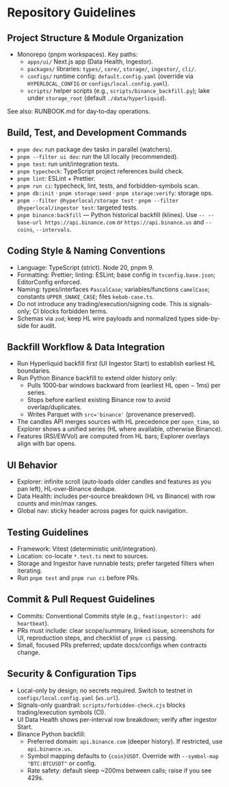 # Repository Guidelines

## Project Structure & Module Organization
- Monorepo (pnpm workspaces). Key paths:
  - `apps/ui/` Next.js app (Data Health, Ingestor).
  - `packages/` libraries: `types/`, `core/`, `storage/`, `ingestor/`, `cli/`.
  - `configs/` runtime config: `default.config.yaml` (override via `HYPERLOCAL_CONFIG` or `configs/local.config.yaml`).
  - `scripts/` helper scripts (e.g., `scripts/binance_backfill.py`); lake under `storage_root` (default `./data/hyperliquid`).

See also: RUNBOOK.md for day‑to‑day operations.

## Build, Test, and Development Commands
- `pnpm dev`: run package dev tasks in parallel (watchers).
- `pnpm --filter ui dev`: run the UI locally (recommended).
- `pnpm test`: run unit/integration tests.
- `pnpm typecheck`: TypeScript project references build check.
- `pnpm lint`: ESLint + Prettier.
- `pnpm run ci`: typecheck, lint, tests, and forbidden-symbols scan.
- `pnpm db:init` · `pnpm storage:seed` · `pnpm storage:verify`: storage ops.
- `pnpm --filter @hyperlocal/storage test` · `pnpm --filter @hyperlocal/ingestor test`: targeted tests.
- `pnpm binance:backfill` — Python historical backfill (klines). Use `-- --base-url https://api.binance.com` or `https://api.binance.us` and `--coins`, `--intervals`.

## Coding Style & Naming Conventions
- Language: TypeScript (strict). Node 20, pnpm 9.
- Formatting: Prettier; linting: ESLint; base config in `tsconfig.base.json`; EditorConfig enforced.
- Naming: types/interfaces `PascalCase`; variables/functions `camelCase`; constants `UPPER_SNAKE_CASE`; files `kebab-case.ts`.
- Do not introduce any trading/execution/signing code. This is signals-only; CI blocks forbidden terms.
- Schemas via `zod`; keep HL wire payloads and normalized types side-by-side for audit.

## Backfill Workflow & Data Integration
- Run Hyperliquid backfill first (UI Ingestor Start) to establish earliest HL boundaries.
- Run Python Binance backfill to extend older history only:
  - Pulls 1000‑bar windows backward from (earliest HL open − 1ms) per series.
  - Stops before earliest existing Binance row to avoid overlap/duplicates.
  - Writes Parquet with `src='binance'` (provenance preserved).
- The candles API merges sources with HL precedence per `open_time`, so Explorer shows a unified series (HL where available, otherwise Binance).
- Features (RSI/EWVol) are computed from HL bars; Explorer overlays align with bar opens.

## UI Behavior
- Explorer: infinite scroll (auto‑loads older candles and features as you pan left), HL‑over‑Binance dedupe.
- Data Health: includes per‑source breakdown (HL vs Binance) with row counts and min/max ranges.
- Global nav: sticky header across pages for quick navigation.

## Testing Guidelines
- Framework: Vitest (deterministic unit/integration).
- Location: co-locate `*.test.ts` next to sources.
- Storage and Ingestor have runnable tests; prefer targeted filters when iterating.
- Run `pnpm test` and `pnpm run ci` before PRs.

## Commit & Pull Request Guidelines
- Commits: Conventional Commits style (e.g., `feat(ingestor): add heartbeat`).
- PRs must include: clear scope/summary, linked issue, screenshots for UI, reproduction steps, and checklist of `pnpm ci` passing.
- Small, focused PRs preferred; update docs/configs when contracts change.

## Security & Configuration Tips
- Local-only by design; no secrets required. Switch to testnet in `configs/local.config.yaml` (`ws.url`).
- Signals-only guardrail: `scripts/forbidden-check.cjs` blocks trading/execution symbols (CI).
- UI Data Health shows per-interval row breakdown; verify after ingestor Start.
- Binance Python backfill:
  - Preferred domain: `api.binance.com` (deeper history). If restricted, use `api.binance.us`.
  - Symbol mapping defaults to `{coin}USDT`. Override with `--symbol-map "BTC:BTCUSDT"` or config.
  - Rate safety: default sleep ~200ms between calls; raise if you see 429s.
